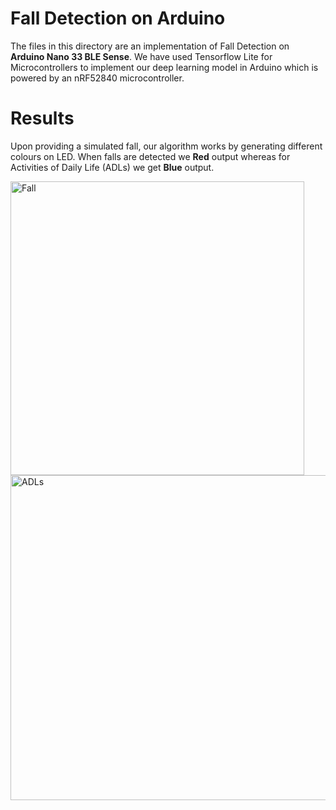 
# Fall Detection on Arduino
The files in this directory are an implementation of Fall Detection on **Arduino Nano 33 BLE Sense**. We have used Tensorflow Lite for Microcontrollers to implement our deep learning model in Arduino which is powered by an nRF52840 microcontroller.

# Results
Upon providing a simulated fall, our algorithm works by generating different colours on LED. When falls are detected we **Red** output whereas for Activities of Daily Life (ADLs) we get **Blue** output.
<p float="left">
<img width="470" alt="Fall" src="https://user-images.githubusercontent.com/65295655/160168761-e9745568-c879-434d-8281-18e5e90f0c6a.png">
<img width="520" alt="ADLs" src="https://user-images.githubusercontent.com/65295655/160169349-16e68c64-736d-45f2-96e9-798107ca8eb5.png">
</p>

